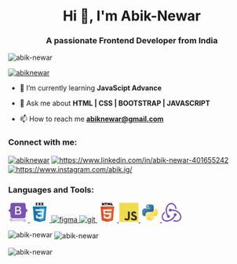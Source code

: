 <h1 align="center">Hi 👋, I'm Abik-Newar</h1>
<h3 align="center">A passionate Frontend Developer from India</h3>

<p align="left"> <img src="https://komarev.com/ghpvc/?username=abik-newar&label=Profile%20views&color=0e75b6&style=flat" alt="abik-newar" /> </p>

<p align="left"> <a href="https://twitter.com/abiknewar" target="blank"><img src="https://img.shields.io/twitter/follow/abiknewar?logo=twitter&style=for-the-badge" alt="abiknewar" /></a> </p>

- 🌱 I’m currently learning **JavaScipt Advance**

- 💬 Ask me about **HTML | CSS | BOOTSTRAP | JAVASCRIPT**

- 📫 How to reach me **abiknewar@gmail.com**

<h3 align="left">Connect with me:</h3>
<p align="left">
<a href="https://twitter.com/abiknewar" target="blank"><img align="center" src="https://raw.githubusercontent.com/rahuldkjain/github-profile-readme-generator/master/src/images/icons/Social/twitter.svg" alt="abiknewar" height="30" width="40" /></a>
<a href="https://linkedin.com/in/https://www.linkedin.com/in/abik-newar-401655242" target="blank"><img align="center" src="https://raw.githubusercontent.com/rahuldkjain/github-profile-readme-generator/master/src/images/icons/Social/linked-in-alt.svg" alt="https://www.linkedin.com/in/abik-newar-401655242" height="30" width="40" /></a>
<a href="https://instagram.com/https://www.instagram.com/abik.ig/" target="blank"><img align="center" src="https://raw.githubusercontent.com/rahuldkjain/github-profile-readme-generator/master/src/images/icons/Social/instagram.svg" alt="https://www.instagram.com/abik.ig/" height="30" width="40" /></a>
</p>

<h3 align="left">Languages and Tools:</h3>
<p align="left"> <a href="https://getbootstrap.com" target="_blank" rel="noreferrer"> <img src="https://raw.githubusercontent.com/devicons/devicon/master/icons/bootstrap/bootstrap-plain-wordmark.svg" alt="bootstrap" width="40" height="40"/> </a> <a href="https://www.w3schools.com/css/" target="_blank" rel="noreferrer"> <img src="https://raw.githubusercontent.com/devicons/devicon/master/icons/css3/css3-original-wordmark.svg" alt="css3" width="40" height="40"/> </a> <a href="https://www.figma.com/" target="_blank" rel="noreferrer"> <img src="https://www.vectorlogo.zone/logos/figma/figma-icon.svg" alt="figma" width="40" height="40"/> </a> <a href="https://git-scm.com/" target="_blank" rel="noreferrer"> <img src="https://www.vectorlogo.zone/logos/git-scm/git-scm-icon.svg" alt="git" width="40" height="40"/> </a> <a href="https://www.w3.org/html/" target="_blank" rel="noreferrer"> <img src="https://raw.githubusercontent.com/devicons/devicon/master/icons/html5/html5-original-wordmark.svg" alt="html5" width="40" height="40"/> </a> <a href="https://developer.mozilla.org/en-US/docs/Web/JavaScript" target="_blank" rel="noreferrer"> <img src="https://raw.githubusercontent.com/devicons/devicon/master/icons/javascript/javascript-original.svg" alt="javascript" width="40" height="40"/> </a> <a href="https://www.python.org" target="_blank" rel="noreferrer"> <img src="https://raw.githubusercontent.com/devicons/devicon/master/icons/python/python-original.svg" alt="python" width="40" height="40"/> </a> <a href="https://redux.js.org" target="_blank" rel="noreferrer"> <img src="https://raw.githubusercontent.com/devicons/devicon/master/icons/redux/redux-original.svg" alt="redux" width="40" height="40"/> </a> </p>

<p><img align="left" src="https://github-readme-stats.vercel.app/api/top-langs?username=abik-newar&show_icons=true&locale=en&layout=compact" alt="abik-newar" /></p>

<p>&nbsp;<img align="center" src="https://github-readme-stats.vercel.app/api?username=abik-newar&show_icons=true&locale=en" alt="abik-newar" /></p>

<p><img align="center" src="https://github-readme-streak-stats.herokuapp.com/?user=abik-newar&" alt="abik-newar" /></p>


<!---
Abik-Newar/Abik-Newar is a ✨ special ✨ repository because its `README.md` (this file) appears on your GitHub profile.
You can click the Preview link to take a look at your changes.
--->
